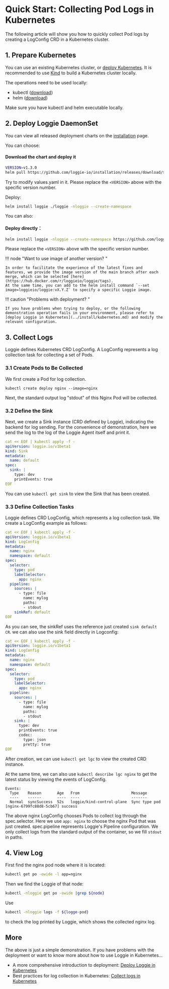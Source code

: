 # Quick Start: Collecting Pod Logs in Kubernetes

The following article will show you how to quickly collect Pod logs by creating a LogConfig CRD in a Kubernetes cluster.

## 1. Prepare Kubernetes

You can use an existing Kubernetes cluster, or [deploy Kubernetes](https://kubernetes.io/zh/docs/tasks/tools/). It is recommended to use [Kind](https://kind.sigs.k8s.io/) to build a Kubernetes cluster locally.  

The operations need to be used locally:

- kubectl ([download](https://github.com/kubernetes/kubernetes/tree/master/CHANGELOG))
- helm ([download](https://helm.sh/docs/intro/install/))

Make sure you have kubectl and helm executable locally.


## 2. Deploy Loggie DaemonSet

You can view all released deployment charts on the [installation](https://github.com/loggie-io/installation/releases) page.

You can choose:

#### Download the chart and deploy it

```bash
VERSION=v1.3.0
helm pull https://github.com/loggie-io/installation/releases/download/${VERSION}/loggie-${VERSION}.tgz && tar xvzf loggie-${VERSION}.tgz
```
Try to modify values.yaml in it. Please replace the `<VERSION>` above with the specific version number.

Deploy:

```bash
helm install loggie ./loggie -nloggie --create-namespace
```

You can also:
#### Deploy directly：

```bash
helm install loggie -nloggie --create-namespace https://github.com/loggie-io/installation/releases/download/${VERSION}/loggie-${VERSION}.tgz
```
Please replace the `<VERSION>` above with the specific version number.

!!! node "Want to use image of another version? "

    In order to facilitate the experience of the latest fixes and features, we provide the image version of the main branch after each merge, which can be selected [here](https://hub.docker.com/r/loggieio/loggie/tags).  
    At the same time, you can add to the helm install command `--set image=loggieio/loggie:vX.Y.Z` to specify a specific Loggie image.


!!! caution "Problems with deployment? "

    If you have problems when trying to deploy, or the following demonstration operation fails in your environment, please refer to [deploy Loggie in Kubernetes](../install/kubernetes.md) and modify the relevant configuration.


## 3. Collect Logs

Loggie defines Kubernetes CRD LogConfig. A LogConfig represents a log collection task for collecting a set of Pods.

### 3.1 Create Pods to Be Collected

We first create a Pod for log collection.
```shell
kubectl create deploy nginx --image=nginx
```
Next, the standard output log "stdout" of this Nginx Pod will be collected.  

### 3.2 Define the Sink
 
Next, we create a Sink instance (CRD defined by Loggie), indicating the backend for log sending.
For the convenience of demonstration, here we send the log to the log of the Loggie Agent itself and print it. 

```yaml
cat << EOF | kubectl apply -f -
apiVersion: loggie.io/v1beta1
kind: Sink
metadata:
  name: default
spec:
  sink: |
    type: dev
    printEvents: true
EOF
```

You can use `kubectl get sink` to view the Sink that has been created.

### 3.3 Define Collection Tasks

Loggie defines CRD LogConfig, which represents a log collection task. We create a LogConfig example as follows:

```yaml
cat << EOF | kubectl apply -f -
apiVersion: loggie.io/v1beta1
kind: LogConfig
metadata:
  name: nginx
  namespace: default
spec:
  selector:
    type: pod
    labelSelector:
      app: nginx
  pipeline:
    sources: |
      - type: file
        name: mylog
        paths:
        - stdout
    sinkRef: default
EOF
```

As you can see, the sinkRef uses the reference just created `sink default CR`. we can also use the sink field directly in Logconfig:

```yaml
cat << EOF | kubectl apply -f -
apiVersion: loggie.io/v1beta1
kind: LogConfig
metadata:
  name: nginx
  namespace: default
spec:
  selector:
    type: pod
    labelSelector:
      app: nginx
  pipeline:
    sources: |
      - type: file
        name: mylog
        paths:
        - stdout
    sink: |
      type: dev
      printEvents: true
      codec:
        type: json
        pretty: true
EOF
```

After creation, we can use `kubectl get lgc` to view the created CRD instance.

At the same time, we can also use `kubectl describe lgc nginx` to get the latest status by viewing the events of LogConfig.

```
Events:
  Type    Reason       Age   From                       Message
  ----    ------       ----  ----                       -------
  Normal  syncSuccess  52s   loggie/kind-control-plane  Sync type pod [nginx-6799fc88d8-5cb67] success
```


The above nginx LogConfig chooses Pods to collect log through the spec.selector. Here we use `app: nginx` to choose the nginx Pod that was just created.
spec.pipeline represents Loggie's Pipeline configuration. We only collect logs from the standard output of the container, so we fill `stdout` in paths.

## 4. View Log
First find the nginx pod node where it is located:
```bash
kubectl get po -owide -l app=nginx
```

Then we find the Loggie of that node:
```bash
kubectl -nloggie get po -owide |grep ${node}
```
Use
```bash
kubectl -nloggie logs -f ${logge-pod}
```
to check the log printed by Loggie, which shows the collected nginx log.

## More

The above is just a simple demonstration.
If you have problems with the deployment or want to know more about how to use Loggie in Kubernetes...

- A more comprehensive introduction to deployment: [Deploy Loggie in Kubernetes](../install/kubernetes.md)
- Best practices for log collection in Kubernetes: [Collect logs in Kubernetes](../../user-guide/use-in-kubernetes/collect-container-logs.md)
